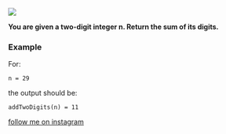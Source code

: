 <a href="https://www.instagram.com/9_Tay"><img src="https://img.shields.io/badge/instagram-%23E4415F?style=flat&logo=instagram&logoColor=white"/></a>

**You are given a two-digit integer n. Return the sum of its digits.**

### Example

For:

```
n = 29
```

the output should be:

```
addTwoDigits(n) = 11
```

[follow me on instagram](https://www.instagram.com/9_tay)